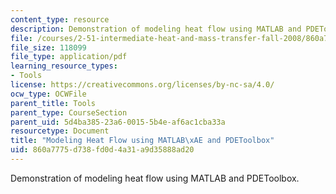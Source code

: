 ```yaml
---
content_type: resource
description: Demonstration of modeling heat flow using MATLAB and PDEToolbox.
file: /courses/2-51-intermediate-heat-and-mass-transfer-fall-2008/860a7775d738fd0d4a31a9d35888ad20_heatflow.pdf
file_size: 118099
file_type: application/pdf
learning_resource_types:
- Tools
license: https://creativecommons.org/licenses/by-nc-sa/4.0/
ocw_type: OCWFile
parent_title: Tools
parent_type: CourseSection
parent_uid: 5d4ba385-23a6-0015-5b4e-af6ac1cba33a
resourcetype: Document
title: "Modeling Heat Flow using MATLAB\xAE and PDEToolbox"
uid: 860a7775-d738-fd0d-4a31-a9d35888ad20
---
```

Demonstration of modeling heat flow using MATLAB and PDEToolbox.